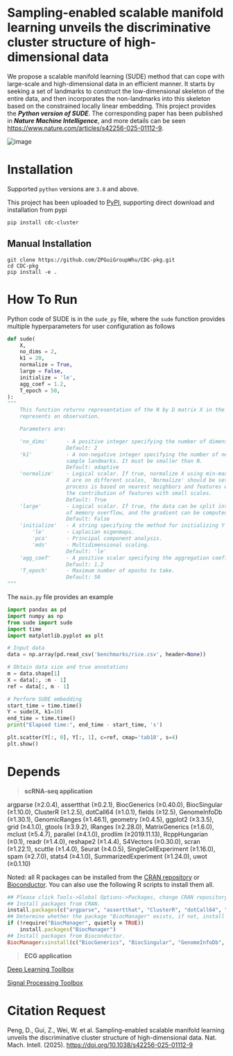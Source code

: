 # Sampling-enabled scalable manifold learning unveils the discriminative cluster structure of high-dimensional data
We propose a scalable manifold learning (SUDE) method that can cope with large-scale and high-dimensional data in an efficient manner. It starts by seeking a set of landmarks to construct the low-dimensional skeleton of the entire data, and then incorporates the non-landmarks into this skeleton based on the constrained locally linear embedding. This project provides the ***Python version of SUDE***. The corresponding paper has been published in ***Nature Machine Intelligence***, and more details can be seen https://www.nature.com/articles/s42256-025-01112-9.

![image](https://github.com/ZPGuiGroupWhu/sude/blob/master/github.png)

# Installation
Supported `python` versions are `3.8` and above.

This project has been uploaded to [PyPI](https://pypi.org/project/cdc-cluster/), supporting direct download and installation from pypi

```
pip install cdc-cluster
```

## Manual Installation

```
git clone https://github.com/ZPGuiGroupWhu/CDC-pkg.git
cd CDC-pkg
pip install -e .
```

# How To Run
Python code of SUDE is in the ```sude_py``` file, where the ```sude``` function provides multiple hyperparameters for user configuration as follows
```python
def sude(
    X,
    no_dims = 2,
    k1 = 20,
    normalize = True,
    large = False,
    initialize = 'le',
    agg_coef = 1.2,
    T_epoch = 50,
):
"""
    This function returns representation of the N by D matrix X in the lower-dimensional space. Each row in X
    represents an observation.

    Parameters are:

    'no_dims'      - A positive integer specifying the number of dimension of the representation Y.
                   Default: 2
    'k1'           - A non-negative integer specifying the number of nearest neighbors for PPS to
                   sample landmarks. It must be smaller than N.
                   Default: adaptive
    'normalize'    - Logical scalar. If true, normalize X using min-max normalization. If features in
                   X are on different scales, 'Normalize' should be set to true because the learning
                   process is based on nearest neighbors and features with large scales can override
                   the contribution of features with small scales.
                   Default: True
    'large'        - Logical scalar. If true, the data can be split into multiple blocks to avoid the problem
                   of memory overflow, and the gradient can be computed block by block using 'learning_l' function.
                   Default: False
    'initialize'   - A string specifying the method for initializing Y before manifold learning.
        'le'       - Laplacian eigenmaps.
        'pca'      - Principal component analysis.
        'mds'      - Multidimensional scaling.
                   Default: 'le'
    'agg_coef'     - A positive scalar specifying the aggregation coefficient.
                   Default: 1.2
    'T_epoch'      - Maximum number of epochs to take.
                   Default: 50
"""
```

The ```main.py``` file provides an example
```python
import pandas as pd
import numpy as np
from sude import sude
import time
import matplotlib.pyplot as plt

# Input data
data = np.array(pd.read_csv('benchmarks/rice.csv', header=None))

# Obtain data size and true annotations
m = data.shape[1]
X = data[:, :m - 1]
ref = data[:, m - 1]

# Perform SUDE embedding
start_time = time.time()
Y = sude(X, k1=10)
end_time = time.time()
print("Elapsed time:", end_time - start_time, 's')

plt.scatter(Y[:, 0], Y[:, 1], c=ref, cmap='tab10', s=4)
plt.show()
```

# Depends
> **scRNA-seq application**

argparse (≥2.0.4), assertthat (≥0.2.1), BiocGenerics (≥0.40.0), BiocSingular (≥1.10.0), ClusterR (≥1.2.5), dotCall64 (≥1.0.1), fields (≥12.5), GenomeInfoDb (≥1.30.1), GenomicRanges (≥1.46.1), geometry (≥0.4.5), ggplot2 (≥3.3.5), grid (≥4.1.0), gtools (≥3.9.2), IRanges (≥2.28.0), MatrixGenerics (≥1.6.0), mclust (≥5.4.7), parallel (≥4.1.0), prodlim (≥2019.11.13), RcppHungarian (≥0.1), readr (≥1.4.0), reshape2 (≥1.4.4), S4Vectors (≥0.30.0), scran (≥1.22.1), scuttle (≥1.4.0), Seurat (≥4.0.5), SingleCellExperiment (≥1.16.0), spam (≥2.7.0), stats4 (≥4.1.0), SummarizedExperiment (≥1.24.0), uwot (≥0.1.10)

Noted: all R packages can be installed from the [CRAN repository](https://cran.r-project.org/) or [Bioconductor](https://www.bioconductor.org/). You can also use the following R scripts to install them all.
```ruby
## Please click Tools->Global Options->Packages, change CRAN repository to a near mirror. Then, execute the following code:
## Install packages from CRAN.
install.packages(c("argparse", "assertthat", "ClusterR", "dotCall64", "fields", "geometry", "ggplot2", "gtools", "mclust", "prodlim", "RcppHungarian", "readr", "reshape2", "Seurat", "spam", "uwot"))
## Determine whether the package "BiocManager" exists, if not, install this package.
if (!require("BiocManager", quietly = TRUE))
    install.packages("BiocManager")
## Install packages from Bioconductor.
BiocManager::install(c("BiocGenerics", "BiocSingular", "GenomeInfoDb", "GenomicRanges", "IRanges", "MatrixGenerics", "S4Vectors", "scran", "scuttle", "SingleCellExperiment", "SummarizedExperiment"), force = TRUE, update = TRUE, ask = FALSE)
```

> **ECG application**

[Deep Learning Toolbox](https://ww2.mathworks.cn/products/deep-learning.html)

[Signal Processing Toolbox](https://www.mathworks.com/products/signal.html)

# Citation Request
Peng, D., Gui, Z., Wei, W. et al. Sampling-enabled scalable manifold learning unveils the discriminative cluster structure of high-dimensional data. Nat. Mach. Intell. (2025). https://doi.org/10.1038/s42256-025-01112-9



